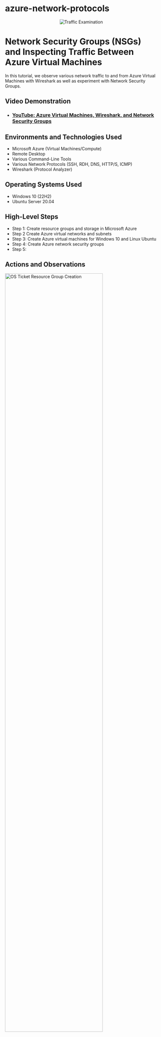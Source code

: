 # azure-network-protocols
<p align="center">
<img src="https://i.imgur.com/Ua7udoS.png" alt="Traffic Examination"/>
</p>

<h1>Network Security Groups (NSGs) and Inspecting Traffic Between Azure Virtual Machines</h1>
In this tutorial, we observe various network traffic to and from Azure Virtual Machines with Wireshark as well as experiment with Network Security Groups. <br />


<h2>Video Demonstration</h2>

- ### [YouTube: Azure Virtual Machines, Wireshark, and Network Security Groups](https://www.youtube.com)

<h2>Environments and Technologies Used</h2>

- Microsoft Azure (Virtual Machines/Compute)
- Remote Desktop
- Various Command-Line Tools
- Various Network Protocols (SSH, RDH, DNS, HTTP/S, ICMP)
- Wireshark (Protocol Analyzer)

<h2>Operating Systems Used </h2>

- Windows 10 (22H2)
- Ubuntu Server 20.04

<h2>High-Level Steps</h2>

- Step 1: Create resource groups and storage in Microsoft Azure
- Step 2  Create Azure virtual networks and subnets
- Step 3: Create Azure virtual machines for Windows 10 and Linux Ubuntu
- Step 4: Create Azure network security groups
- Step 5: 

<h2>Actions and Observations</h2>

<p>   
</p>

<img src="https://i.imgur.com/4If8Vds.png" height="80%" width="80%" alt="OS Ticket Resource Group Creation"/>
</p>
Create a Resource Group in Microsoft Azure. 

<img src="https://i.imgur.com/o9HJA3f.png" height="80%" width="80%" alt="OS Ticket Storage Account Creation"/>
</p>
Create a Storage Account in Microsoft Azure. 
</p>
<img src="https://i.imgur.com/CtOLJuo.png" height="80%" width="80%" alt="OS Ticket VM Creation"/>

</p>
Create a virtual machine in Microsoft Azure with Windows 10, a Virtual Network, and Subnet.
</p>
<img src="https://i.imgur.com/SzLnmiV.png" height="80%" width="80%" alt="Disk Sanitization Steps"/>
</p>
Create virtual machine in Microsoft Azure with Linux (Ubuntu) and deploy.

</p>
<br />

<p>
<img src="https://i.imgur.com/DJmEXEB.png" height="80%" width="80%" alt="Disk Sanitization Steps"/>
</p>
<p>

</p>
<br />

